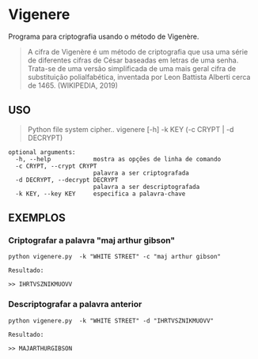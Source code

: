 # Vigenere
Programa para criptografia usando o método de Vigenère.

> A cifra de Vigenère é um método de criptografia que usa uma série de diferentes cifras de César baseadas em letras de uma senha. Trata-se de uma versão simplificada de uma mais geral cifra de substituição polialfabética, inventada por Leon Battista Alberti cerca de 1465.
(WIKIPEDIA, 2019)

## USO

>Python file system cipher.. vigenere [-h] -k KEY
                                        (-c CRYPT | -d DECRYPT)
                                                                                           
```
optional arguments:
  -h, --help            mostra as opções de linha de comando
  -c CRYPT, --crypt CRYPT
                        palavra a ser criptografada
  -d DECRYPT, --decrypt DECRYPT
                        palavra a ser descriptografada  
  -k KEY, --key KEY     especifica a palavra-chave
```

## EXEMPLOS
### Criptografar a palavra  "maj arthur gibson"

```
python vigenere.py  -k "WHITE STREET" -c "maj arthur gibson"

Resultado:

>> IHRTVSZNIKMUOVV

```

### Descriptografar a palavra anterior
```
python vigenere.py  -k "WHITE STREET" -d "IHRTVSZNIKMUOVV"

Resultado:

>> MAJARTHURGIBSON
```
